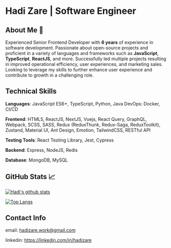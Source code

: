 # Hadi Zare | Software Engineer

## About Me 👋

Experienced Senior Frontend Developer with **6 years** of experience in software development. Passionate about open-source projects and proficient in a variety of languages and frameworks such as **JavaScript**, **TypeScript**, **ReactJS**, and more. Successfully led multiple projects resulting in improved operational efficiency, user experiences, and marketing sales. Looking to leverage my skills to further enhance user experience and contribute to growth in a challenging role.

## Technical Skills
**Languages**: JavaScript ES6+, TypeScript, Python, Java	DevOps: Docker, CI/CD

**Frontend**: HTML5, ReactJS, NextJS, Vuejs, React Query, GraphQL, Webpack, SCSS, SASS, Redux (ReduxThunk, Redux-Saga, ReduxToolkit), Zustand, Material UI, Ant Design, Emotion, TailwindCSS, RESTful API

**Testing Tools**: React Testing Library, Jest, Cypress	

**Backend**: Express, NodeJS, Redis

**Database**: MongoDB, MySQL

## GitHub Stats &#x1f4c8;

[![Hadi's github stats](https://github-readme-stats.vercel.app/api?username=hadizz&show_icons=true&line_height=21&show_icons=true&theme=default)](https://github.com/anuraghazra/github-readme-stats)

[![Top Langs](https://github-readme-stats.vercel.app/api/top-langs/?username=hadizz&show_icons=true&layout=compact&theme=default)](https://github.com/anuraghazra/github-readme-stats)

## Contact Info
email: hadizare.work@gmail.com

linkedin: https://linkedin.com/in/hadizare
